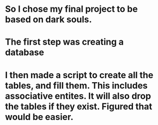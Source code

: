 # So I chose my final project to be based on dark souls.
# The first step was creating a database
# I then made a script to create all the tables, and fill them. This includes associative entites. It will also drop the tables if they exist. Figured that would be easier.
